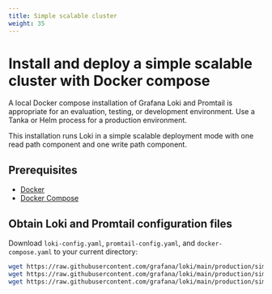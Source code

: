 ```yaml
---
title: Simple scalable cluster
weight: 35
---
```

# Install and deploy a simple scalable cluster with Docker compose

A local Docker compose installation of Grafana Loki and Promtail is appropriate for an evaluation, testing, or development environment.
Use a Tanka or Helm process for a production environment.

This installation runs Loki in a simple scalable  deployment mode with one read path component and one write path component.

## Prerequisites

- [Docker](https://docs.docker.com/install)
- [Docker Compose](https://docs.docker.com/compose/install)

## Obtain Loki and Promtail configuration files

Download `loki-config.yaml`, `promtail-config.yaml`, and `docker-compose.yaml` to your current directory:

```bash
wget https://raw.githubusercontent.com/grafana/loki/main/production/simple-scalable/promtail-config.yaml -O promtail-config.yaml
wget https://raw.githubusercontent.com/grafana/loki/main/production/simple-scalable/loki-config.yaml -O loki-config.yaml
wget https://raw.githubusercontent.com/grafana/loki/main/production/simple-scalable/docker-compose.yaml -O docker-compose.yaml
